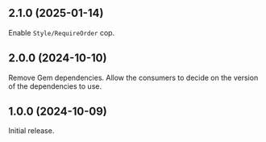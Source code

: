 ## 2.1.0 (2025-01-14)

Enable `Style/RequireOrder` cop.

## 2.0.0 (2024-10-10)

Remove Gem dependencies. Allow the consumers to decide on the version of the
dependencies to use.

## 1.0.0 (2024-10-09)

Initial release.
